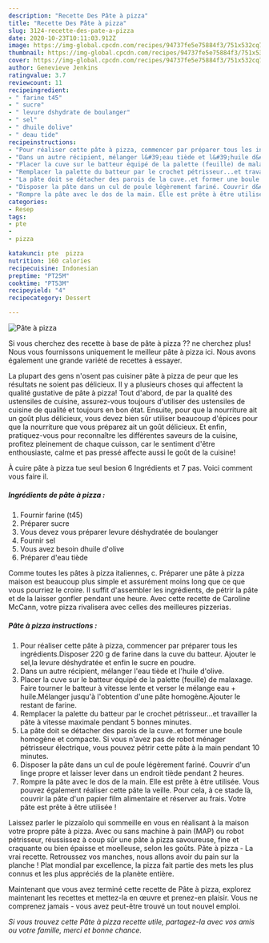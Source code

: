 ```yaml
---
description: "Recette Des Pâte à pizza"
title: "Recette Des Pâte à pizza"
slug: 3124-recette-des-pate-a-pizza
date: 2020-10-23T10:11:03.912Z
image: https://img-global.cpcdn.com/recipes/94737fe5e75884f3/751x532cq70/pate-a-pizza-photo-principale-de-la-recette.jpg
thumbnail: https://img-global.cpcdn.com/recipes/94737fe5e75884f3/751x532cq70/pate-a-pizza-photo-principale-de-la-recette.jpg
cover: https://img-global.cpcdn.com/recipes/94737fe5e75884f3/751x532cq70/pate-a-pizza-photo-principale-de-la-recette.jpg
author: Genevieve Jenkins
ratingvalue: 3.7
reviewcount: 11
recipeingredient:
- " farine t45"
- " sucre"
- " levure dshydrate de boulanger"
- " sel"
- " dhuile dolive"
- " deau tide"
recipeinstructions:
- "Pour réaliser cette pâte à pizza, commencer par préparer tous les ingrédients.Disposer 220 g de farine dans la cuve du batteur. Ajouter le sel,la levure déshydratée et enfin le sucre en poudre."
- "Dans un autre récipient, mélanger l&#39;eau tiède et l&#39;huile d&#39;olive."
- "Placer la cuve sur le batteur équipé de la palette (feuille) de malaxage. Faire tourner le batteur à vitesse lente et verser le mélange eau + huile.Mélanger jusqu&#39;à l&#39;obtention d&#39;une pâte homogène.Ajouter le restant de farine."
- "Remplacer la palette du batteur par le crochet pétrisseur...et travailler la pâte à vitesse maximale pendant 5 bonnes minutes."
- "La pâte doit se détacher des parois de la cuve..et former une boule homogène et compacte. Si vous n&#39;avez pas de robot ménager pétrisseur électrique, vous pouvez pétrir cette pâte à la main pendant 10 minutes."
- "Disposer la pâte dans un cul de poule légèrement fariné. Couvrir d&#39;un linge propre et laisser lever dans un endroit tiède pendant 2 heures."
- "Rompre la pâte avec le dos de la main. Elle est prête à être utilisée. Vous pouvez également réaliser cette pâte la veille. Pour cela, à ce stade là, couvrir la pâte d&#39;un papier film alimentaire et réserver au frais. Votre pâte est prête à être utilisée !"
categories:
- Resep
tags:
- pte
- 
- pizza

katakunci: pte  pizza 
nutrition: 160 calories
recipecuisine: Indonesian
preptime: "PT25M"
cooktime: "PT53M"
recipeyield: "4"
recipecategory: Dessert

---
```



![Pâte à pizza](https://img-global.cpcdn.com/recipes/94737fe5e75884f3/751x532cq70/pate-a-pizza-photo-principale-de-la-recette.jpg)

Si vous cherchez des recette à base de pâte à pizza ?? ne cherchez plus! Nous vous fournissons uniquement le meilleur pâte à pizza ici. Nous avons également une grande variété de recettes à essayer.

La plupart des gens n'osent pas cuisiner pâte à pizza de peur que les résultats ne soient pas délicieux. Il y a plusieurs choses qui affectent la qualité gustative de pâte à pizza! Tout d'abord, de par la qualité des ustensiles de cuisine, assurez-vous toujours d'utiliser des ustensiles de cuisine de qualité et toujours en bon état. Ensuite, pour que la nourriture ait un goût plus délicieux, vous devez bien sûr utiliser beaucoup d'épices pour que la nourriture que vous préparez ait un goût délicieux. Et enfin, pratiquez-vous pour reconnaître les différentes saveurs de la cuisine, profitez pleinement de chaque cuisson, car le sentiment d'être enthousiaste, calme et pas pressé affecte aussi le goût de la cuisine!

<!--inarticleads1-->

À cuire pâte à pizza tue seul besion 6 Ingrédients et 7 pas. Voici comment vous faire il.

##### Ingrédients de pâte à pizza :

1. Fournir  farine (t45)
1. Préparer  sucre
1. Vous devez vous préparer  levure déshydratée de boulanger
1. Fournir  sel
1. Vous avez besoin  dhuile d&#39;olive
1. Préparer  d&#39;eau tiède


Comme toutes les pâtes à pizza italiennes, c. Préparer une pâte à pizza maison est beaucoup plus simple et assurément moins long que ce que vous pourriez le croire. Il suffit d&#39;assembler les ingrédients, de pétrir la pâte et de la laisser gonfler pendant une heure. Avec cette recette de Caroline McCann, votre pizza rivalisera avec celles des meilleures pizzerias. 

<!--inarticleads2-->

##### Pâte à pizza instructions :

1. Pour réaliser cette pâte à pizza, commencer par préparer tous les ingrédients.Disposer 220 g de farine dans la cuve du batteur. Ajouter le sel,la levure déshydratée et enfin le sucre en poudre.
1. Dans un autre récipient, mélanger l&#39;eau tiède et l&#39;huile d&#39;olive.
1. Placer la cuve sur le batteur équipé de la palette (feuille) de malaxage. Faire tourner le batteur à vitesse lente et verser le mélange eau + huile.Mélanger jusqu&#39;à l&#39;obtention d&#39;une pâte homogène.Ajouter le restant de farine.
1. Remplacer la palette du batteur par le crochet pétrisseur...et travailler la pâte à vitesse maximale pendant 5 bonnes minutes.
1. La pâte doit se détacher des parois de la cuve..et former une boule homogène et compacte. Si vous n&#39;avez pas de robot ménager pétrisseur électrique, vous pouvez pétrir cette pâte à la main pendant 10 minutes.
1. Disposer la pâte dans un cul de poule légèrement fariné. Couvrir d&#39;un linge propre et laisser lever dans un endroit tiède pendant 2 heures.
1. Rompre la pâte avec le dos de la main. Elle est prête à être utilisée. Vous pouvez également réaliser cette pâte la veille. Pour cela, à ce stade là, couvrir la pâte d&#39;un papier film alimentaire et réserver au frais. Votre pâte est prête à être utilisée !


Laissez parler le pizzaïolo qui sommeille en vous en réalisant à la maison votre propre pâte à pizza. Avec ou sans machine à pain (MAP) ou robot pétrisseur, réussissez à coup sûr une pâte à pizza savoureuse, fine et craquante ou bien épaisse et moelleuse, selon les goûts. Pâte à pizza - La vrai recette. Retroussez vos manches, nous allons avoir du pain sur la planche ! Plat mondial par excellence, la pizza fait partie des mets les plus connus et les plus appréciés de la planète entière. 

<!--inarticleads1-->

<p>
Maintenant que vous avez terminé cette recette de Pâte à pizza, explorez maintenant les recettes et mettez-la en œuvre et prenez-en plaisir. Vous ne comprenez jamais - vous avez peut-être trouvé un tout nouvel emploi.
</p>

<p>
<i>Si vous trouvez cette Pâte à pizza recette utile, partagez-la avec vos amis ou votre famille, merci et bonne chance.</i>
</p>
